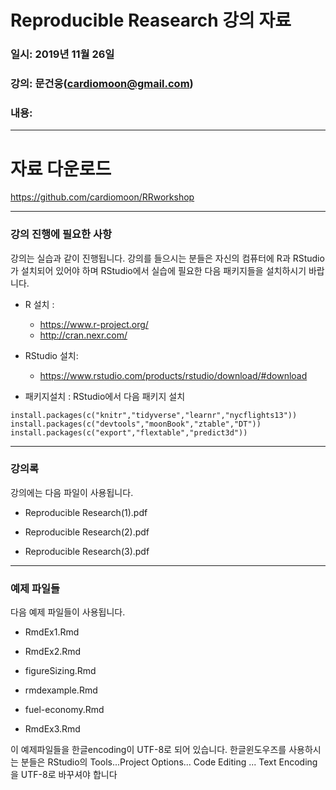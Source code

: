 # Reproducible Reasearch 강의 자료

### 일시: 2019년 11월 26일

### 강의: 문건웅(cardiomoon@gmail.com) 

### 내용: 

---

# 자료 다운로드

https://github.com/cardiomoon/RRworkshop
 

---


### 강의 진행에 필요한 사항

강의는 실습과 같이 진행됩니다. 강의를 들으시는 분들은 자신의 컴퓨터에 R과 RStudio가 설치되어 있어야 하며 RStudio에서 실습에 필요한 다음 패키지들을 설치하시기 바랍니다.

- R 설치 :  
    - https://www.r-project.org/
    - http://cran.nexr.com/
    

- RStudio 설치: 
    - https://www.rstudio.com/products/rstudio/download/#download

- 패키지설치 : RStudio에서 다음 패키지 설치

```{r,eval=FALSE}
install.packages(c("knitr","tidyverse","learnr","nycflights13"))
install.packages(c("devtools","moonBook","ztable","DT"))
install.packages(c("export","flextable","predict3d"))
```
---

### 강의록

강의에는 다음 파일이 사용됩니다.

- Reproducible Research(1).pdf

- Reproducible Research(2).pdf

- Reproducible Research(3).pdf

---

### 예제 파일들

다음 예제 파일들이 사용됩니다.

- RmdEx1.Rmd

- RmdEx2.Rmd

- figureSizing.Rmd

- rmdexample.Rmd

- fuel-economy.Rmd

- RmdEx3.Rmd

이 예제파일들을 한글encoding이 UTF-8로 되어 있습니다. 한글윈도우즈를 사용하시는 분들은 RStudio의 Tools...Project Options... Code Editing ... Text Encoding을 UTF-8로 바꾸셔야 합니다